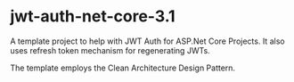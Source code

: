 # jwt-auth-net-core-3.1

A template project to help with JWT Auth for ASP.Net Core Projects.
It also uses refresh token mechanism for regenerating JWTs.

The template employs the Clean Architecture Design Pattern.
